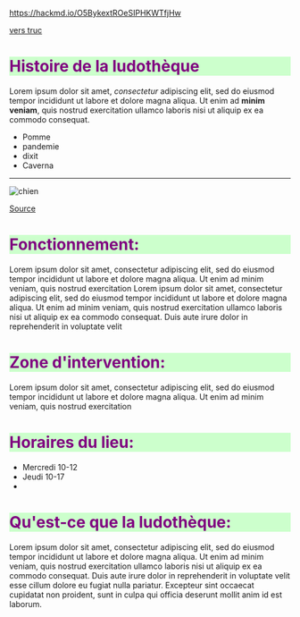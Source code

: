 <style>
    h1 {
        color: purple;
        background: #CCFFCC; 
    }
    
</style>


https://hackmd.io/O5BykextROeSIPHKWTfjHw

[vers truc](truc)


# Histoire de la ludothèque

Lorem ipsum dolor sit amet, *consectetur* adipiscing elit, sed do eiusmod tempor incididunt ut labore et dolore magna aliqua. Ut enim ad **minim veniam**, quis nostrud exercitation ullamco laboris nisi ut aliquip ex ea commodo consequat. 

- Pomme
- pandemie
- dixit
- Caverna

---

![chien](https://picsum.photos/id/237/200/300)

[Source](https://picsum.photos/)


<h1>Fonctionnement:</h1>

Lorem ipsum dolor sit amet, consectetur adipiscing elit, sed do eiusmod tempor incididunt ut labore et dolore magna aliqua. Ut enim ad minim veniam, quis nostrud exercitation 
Lorem ipsum dolor sit amet, consectetur adipiscing elit, sed do eiusmod tempor incididunt ut labore et dolore magna aliqua. Ut enim ad minim veniam, quis nostrud exercitation ullamco laboris nisi ut aliquip ex ea commodo consequat. Duis aute irure dolor in reprehenderit in voluptate velit 

<h1>Zone d'intervention:</h1>

Lorem ipsum dolor sit amet, consectetur adipiscing elit, sed do eiusmod tempor incididunt ut labore et dolore magna aliqua. Ut enim ad minim veniam, quis nostrud exercitation 


<h1>Horaires du lieu:</h1>

<ul>
    <li>Mercredi 10-12</li>
    <li>Jeudi 10-17</li>
    <li></li>
</ul>
<h1>Qu'est-ce que la ludothèque:</h1>

Lorem ipsum dolor sit amet, consectetur adipiscing elit, sed do eiusmod tempor incididunt ut labore et dolore magna aliqua. Ut enim ad minim veniam, quis nostrud exercitation ullamco laboris nisi ut aliquip ex ea commodo consequat. Duis aute irure dolor in reprehenderit in voluptate velit esse cillum dolore eu fugiat nulla pariatur. Excepteur sint occaecat cupidatat non proident, sunt in culpa qui officia deserunt mollit anim id est laborum.
    
    
</body>
